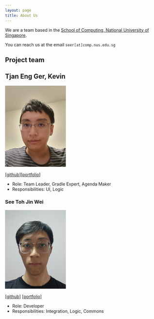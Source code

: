 ```yaml
---
layout: page
title: About Us
---
```


We are a team based in the [School of Computing, National University of Singapore](http://www.comp.nus.edu.sg).

You can reach us at the email `seer[at]comp.nus.edu.sg`

## Project team

## Tjan Eng Ger, Kevin

<img src="images/tjanenggerkevin.png" width="200px">

[[github](https://github.com/Nephelite)][[portfolio](team/tjanenggerkevin.md)]

* Role: Team Leader, Gradle Expert, Agenda Maker
* Responsibilities: UI, Logic

### See Toh Jin Wei

<img src="images/seetohjinwei.png" width="200px">

[[github](https://github.com/seetohjinwei)]
[[portfolio](team/seetohjinwei.md)]

* Role: Developer
* Responsibilities: Integration, Logic, Commons
